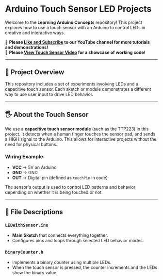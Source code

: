 # Arduino Touch Sensor LED Projects

Welcome to the **Learning Arduino Concepts** repository! This project explores how to use a touch sensor with an Arduino to control LEDs in creative and interactive ways.

🔔 **Please [Like and Subscribe](https://www.youtube.com/@Learning-Arduino-Concepts) to our YouTube channel for more tutorials and demonstrations!**  
🔔 **Please [View Touch Sensor Video](https://www.youtube.com/shorts/8rc3-l6SLeU) for a showcase of working code!**

---

## 🔧 Project Overview

This repository includes a set of experiments involving LEDs and a capacitive touch sensor. Each sketch or module demonstrates a different way to use user input to drive LED behavior.

---

## 🖐️ About the Touch Sensor

We use a **capacitive touch sensor module** (such as the TTP223) in this project. It detects when a human finger touches the sensor pad, and sends a HIGH signal to the Arduino. This allows for interactive projects without the need for physical buttons.

### Wiring Example:
- **VCC** → 5V on Arduino  
- **GND** → GND  
- **OUT** → Digital pin (defined as `touchPin` in code)

The sensor's output is used to control LED patterns and behavior depending on whether it is being touched or not.

---

## 📁 File Descriptions

### `LEDWithSensor.ino`
- **Main Sketch** that connects everything together.
- Configures pins and loops through selected LED behavior modes.

### `BinaryCounter.h`
- Implements a binary counter using multiple LEDs.
- When the touch sensor is pressed, the counter increments and the LEDs show the binary value.
